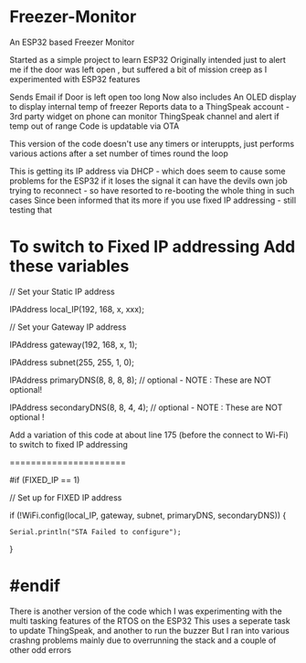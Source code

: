 # Freezer-Monitor
An ESP32 based Freezer Monitor

Started as a simple project to learn ESP32 
Originally intended just to alert me if the door was left open , but suffered a bit of mission creep as I experimented with ESP32 features

Sends Email if Door is left open too long
Now also includes 
An OLED display to display internal temp of freezer
Reports data to a ThingSpeak account - 3rd party widget on phone can monitor ThingSpeak channel and alert if temp out of range
Code is updatable via OTA 

This version of the code doesn't use any timers or interuppts, just performs various actions after a set number of times round the loop

This is getting its IP address via DHCP - which does seem to cause some problems for the ESP32 if it loses the signal it can have the devils own job trying to reconnect - so have resorted to re-booting the whole thing in such cases
Since been informed that its more if you use fixed IP addressing - still testing that 

To switch to Fixed IP addressing
Add these variables
===================
// Set your Static IP address

IPAddress local_IP(192, 168, x, xxx);

// Set your Gateway IP address

IPAddress gateway(192, 168, x, 1);

IPAddress subnet(255, 255, 1, 0);

IPAddress primaryDNS(8, 8, 8, 8); // optional   - NOTE : These are NOT optional!

IPAddress secondaryDNS(8, 8, 4, 4); // optional - NOTE : These are NOT optional !



Add a variation of this code at about line 175 (before the connect to Wi-Fi) to switch to fixed IP addressing

======================

#if (FIXED_IP == 1)

  // Set up for FIXED IP address

  if (!WiFi.config(local_IP, gateway, subnet, primaryDNS, secondaryDNS)) {
  
    Serial.println("STA Failed to configure");
    
  }
  
#endif  
=====================

There is another version of the code which I was experimenting with the multi tasking features of the RTOS on the ESP32 
This uses a seperate task to update ThingSpeak, and another to run the buzzer
But I ran into various crashng problems mainly due to overrunning the stack and a couple of other odd errors 
